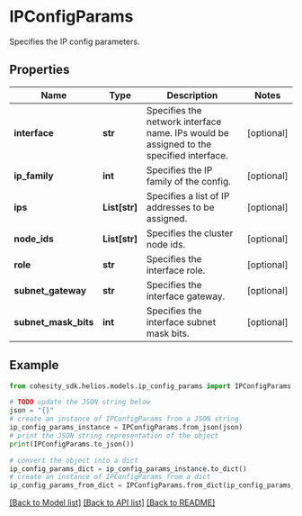 # IPConfigParams

Specifies the IP config parameters.

## Properties

Name | Type | Description | Notes
------------ | ------------- | ------------- | -------------
**interface** | **str** | Specifies the network interface name. IPs would be assigned to the specified interface. | [optional] 
**ip_family** | **int** | Specifies the IP family of the config. | [optional] 
**ips** | **List[str]** | Specifies a list of IP addresses to be assigned. | [optional] 
**node_ids** | **List[str]** | Specifies the cluster node ids. | [optional] 
**role** | **str** | Specifies the interface role. | [optional] 
**subnet_gateway** | **str** | Specifies the interface gateway. | [optional] 
**subnet_mask_bits** | **int** | Specifies the interface subnet mask bits. | [optional] 

## Example

```python
from cohesity_sdk.helios.models.ip_config_params import IPConfigParams

# TODO update the JSON string below
json = "{}"
# create an instance of IPConfigParams from a JSON string
ip_config_params_instance = IPConfigParams.from_json(json)
# print the JSON string representation of the object
print(IPConfigParams.to_json())

# convert the object into a dict
ip_config_params_dict = ip_config_params_instance.to_dict()
# create an instance of IPConfigParams from a dict
ip_config_params_from_dict = IPConfigParams.from_dict(ip_config_params_dict)
```
[[Back to Model list]](../README.md#documentation-for-models) [[Back to API list]](../README.md#documentation-for-api-endpoints) [[Back to README]](../README.md)


